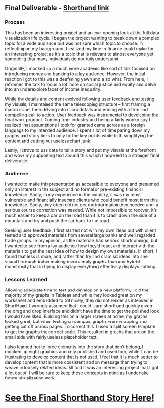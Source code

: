 ## Final Deliverable - [Shorthand link](https://carnegiemellon.shorthandstories.com/mtettelbach/FinalVizProject/)

### Process

This has been an interesting project and an eye-opening look at the full data visualization life cycle.  I began the project wanting to break down a complex topic for a wide audience but was not sure which topic to choose.  In reflecting on my background, I realized my time in finance could make for an interesting project as it’s a topic that is relevant to almost everyone yet something that many individuals do not fully understand.  

Originally, I mocked up a much more academic like sort of talk focused on introducing money and banking to a lay audience.  However, the initial reaction I got to this was a deafening yawn and a so what. From here, I reframed the talk to focus a lot more on social justice and equity and delve into an underexplore facet of income inequality.  

While the details and content evolved following user feedback and testing my visuals, I maintained the same telescoping structure – first framing a macro issue, then delving into micro details and ending with a firm and compelling call to action.  User feedback was instrumental to developing the final work product.  Coming from industry and being a fairly wonky guy I realized that assumptions I took for granted came across as a foreign language to my intended audience. I spent a lot of time paring down my graphs and story lines to only hit the key points while both simplifying the content and cutting out useless chart junk.  

Lastly, I strove to use data to tell a story and put my visuals at the forefront and wove my supporting text around this which I hope led to a stronger final deliverable.  

### Audience

I wanted to make this presentation as accessible to everyone and presumed only an interest in the subject and no formal or pre-existing financial knowledge.  Sadly, in my experience in the industry, it was my most vulnerable and financially insecure clients who could benefit most form this knowledge.  Sadly, they often did not get the information they needed until a serious course correction was needed.  While not impossible to recover, it’s much easier to keep a car on the road than it is to crash down the side of a mountain and try and push the car back to the road…

Seeking user feedback, I first started not with my own ideas but with client tested and approved materials from several large banks and well regarded trade groups.  In my opinion, all the materials had serious shortcomings, but I wanted to see from a lay audience how they’d react and interact with the materials to get the best idea of how to design my own materials. 
In short, I found that less is more, and rather than try and cram six ideas into one visual I’m much better making more simply graphs than one hybrid monstrosity that in trying to display everything effectively displays nothing.  

### Lessons Learned 

Allowing adequate time to test and develop on a new platform, I did the majority of my graphs in Tableau and while they looked great on my worksheet and embedded to Git nicely, they did not render as intended in ShortHand.  I wrongly assumed that I could learn shorthand quickly given the drag and drop interface and didn’t have the time to get the polished look I would have liked.  Building this on a larger screen at home, my graphs looked great, but when testing on campus, graphs were wrapping and getting cut off across pages.  To correct this, I used a split screen template to get the graphs the correct scale.  This resulted in graphs that are on the small side with fairly useless placeholder text. 

I also learned not to force elements into the story that don’t belong, I mocked up eight graphics and only published and used four,  while it can be frustrating to develop content that is not used, I feel that it is much better to develop content that is more consistent and on message than trying to weave in loosely related ideas.
All told it was an interesting project that I got a lot out of.  I will be sure to keep these concepts in mind as I undertake future visualization work.  

# [See the Final Shorthand Story Here!](https://carnegiemellon.shorthandstories.com/mtettelbach/FinalVizProject/)
